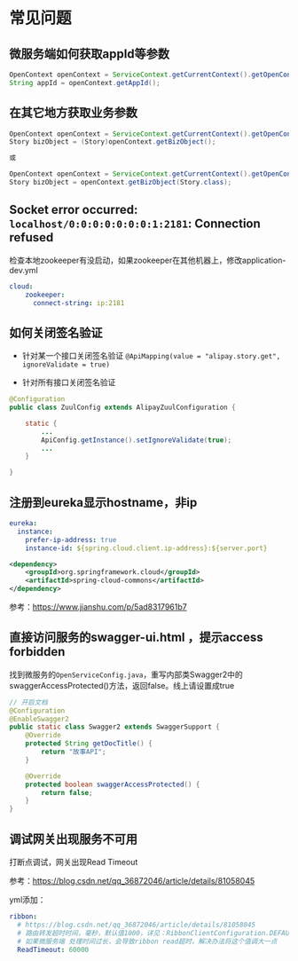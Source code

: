 # 常见问题

## 微服务端如何获取appId等参数

```java
OpenContext openContext = ServiceContext.getCurrentContext().getOpenContext();
String appId = openContext.getAppId();
```

## 在其它地方获取业务参数

```java
OpenContext openContext = ServiceContext.getCurrentContext().getOpenContext();
Story bizObject = (Story)openContext.getBizObject();

或

OpenContext openContext = ServiceContext.getCurrentContext().getOpenContext();
Story bizObject = openContext.getBizObject(Story.class);
```

## Socket error occurred: `localhost/0:0:0:0:0:0:0:1:2181`: Connection refused

检查本地zookeeper有没启动，如果zookeeper在其他机器上，修改application-dev.yml

```yaml
cloud:
    zookeeper:
      connect-string: ip:2181
```

## 如何关闭签名验证

- 针对某一个接口关闭签名验证
`@ApiMapping(value = "alipay.story.get", ignoreValidate = true)`

- 针对所有接口关闭签名验证

```java
@Configuration
public class ZuulConfig extends AlipayZuulConfiguration {

    static {
        ...
        ApiConfig.getInstance().setIgnoreValidate(true);
        ...
    }

}
```

## 注册到eureka显示hostname，非ip

```yaml
eureka:
  instance:
    prefer-ip-address: true
    instance-id: ${spring.cloud.client.ip-address}:${server.port}
```

```xml
<dependency>
    <groupId>org.springframework.cloud</groupId>
    <artifactId>spring-cloud-commons</artifactId>
</dependency>
```

参考：https://www.jianshu.com/p/5ad8317961b7

## 直接访问服务的swagger-ui.html ，提示access forbidden

找到微服务的`OpenServiceConfig.java`，重写内部类Swagger2中的swaggerAccessProtected()方法，返回false。线上请设置成true

```java
// 开启文档
@Configuration
@EnableSwagger2
public static class Swagger2 extends SwaggerSupport {
    @Override
    protected String getDocTitle() {
        return "故事API";
    }

    @Override
    protected boolean swaggerAccessProtected() {
        return false;
    }
}
```

## 调试网关出现服务不可用

打断点调试，网关出现Read Timeout

参考：https://blog.csdn.net/qq_36872046/article/details/81058045

yml添加：

```yaml
ribbon:
  # https://blog.csdn.net/qq_36872046/article/details/81058045
  # 路由转发超时时间，毫秒，默认值1000，详见：RibbonClientConfiguration.DEFAULT_READ_TIMEOUT。
  # 如果微服务端 处理时间过长，会导致ribbon read超时，解决办法将这个值调大一点
  ReadTimeout: 60000
```